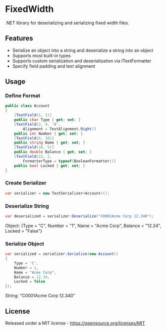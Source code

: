 # FixedWidth
.NET library for deserializing and serializing fixed width files.

## Features
* Serialize an object into a string and deserialize a string into an object
* Supports most built-in types
* Supports custom serialization and deserialization via ITextFormatter
* Specify field padding and text alignment

## Usage

### Define Format
```csharp
public class Account
{
	[TextField(1, 1)]
	public char Type { get; set; }
	[TextField(2, 4, '0',
		Alignment = TextAlignment.Right)]
	public int Number { get; set; }
	[TextField(6, 10)]
	public string Name { get; set; }
	[TextField(16, 5)]
	public double Balance { get; set; }
	[TextField(21, 1,
		FormatterType = typeof(BooleanFormatter))]
	public bool Locked { get; set; }
}
```

### Create Serializer
```csharp
var serializer = new TextSerializer<Account>();
```

### Deserialize String
```csharp
var deserialized = serializer.Deserialize("C0001Acme Corp 12.340");
```
Object: {Type = "C", Number = "1", Name = "Acme Corp", Balance = "12.34", Locked = "False"}

### Serialize Object
```csharp
var serialized = serializer.Serialize(new Account()
{
	Type = 'C',
	Number = 1,
	Name = "Acme Corp",
	Balance = 12.34,
	Locked = false
});
```
String: "C0001Acme Corp 12.340"

## License
Released under a MIT license - https://opensource.org/licenses/MIT
